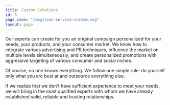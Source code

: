 ```yaml
---
title: Custom Solutions
id: 6
page_icon: "/img/icon-service-custom.svg"
layout: page
---
```


Our experts can create for you an original campaign personalized for your needs, your products, and your consumer market. We know how to integrate various advertising and PR techniques, influence the market on multiple levels simultaneously, and create personalized promotions with aggressive targeting of various consumer and social niches.

Of course, no one knows everything. We follow one simple rule: do yourself only what you are best at and outsource everything else.

If we realize that we don’t have sufficient experience to meet your needs, we will bring in the most qualified experts with whom we have already established solid, reliable and trusting relationships.